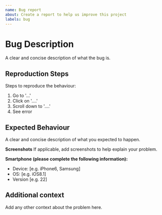 ```yaml
---
name: Bug report
about: Create a report to help us improve this project
labels: bug
---
```


# Bug Description

A clear and concise description of what the bug is.

## Reproduction Steps

Steps to reproduce the behaviour:

1. Go to '...'
2. Click on '....'
3. Scroll down to '....'
4. See error

## Expected Behaviour

A clear and concise description of what you expected to happen.

**Screenshots**
If applicable, add screenshots to help explain your problem.

**Smartphone (please complete the following information):**

- Device: [e.g. iPhone6, Samsung]
- OS: [e.g. iOS8.1]
- Version [e.g. 22]

## Additional context

Add any other context about the problem here.
